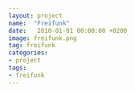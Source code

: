 ```yaml
---
layout: project
name:  "Freifunk"
date:   2010-01-01 00:00:00 +0200
image: freifunk.png
tag: freifunk
categories:
- project
tags:
- freifunk
---
```

